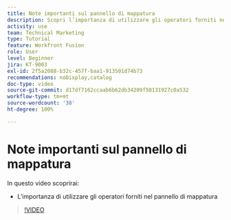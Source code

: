 ```yaml
---
title: Note importanti sul pannello di mappatura
description: Scopri l’importanza di utilizzare gli operatori forniti nel pannello di mappatura in  [!DNL Adobe Workfront Fusion].
activity: use
team: Technical Marketing
type: Tutorial
feature: Workfront Fusion
role: User
level: Beginner
jira: KT-9003
exl-id: 2f5a2088-b32c-457f-baa1-913501d74b73
recommendations: noDisplay,catalog
doc-type: video
source-git-commit: d17df7162ccaab6b62db34209f50131927c0a532
workflow-type: tm+mt
source-wordcount: '38'
ht-degree: 100%

---
```


# Note importanti sul pannello di mappatura

In questo video scoprirai:

* L’importanza di utilizzare gli operatori forniti nel pannello di mappatura

>[!VIDEO](https://video.tv.adobe.com/v/3416004/?quality=12&learn=on&enablevpops&captions=ita)
